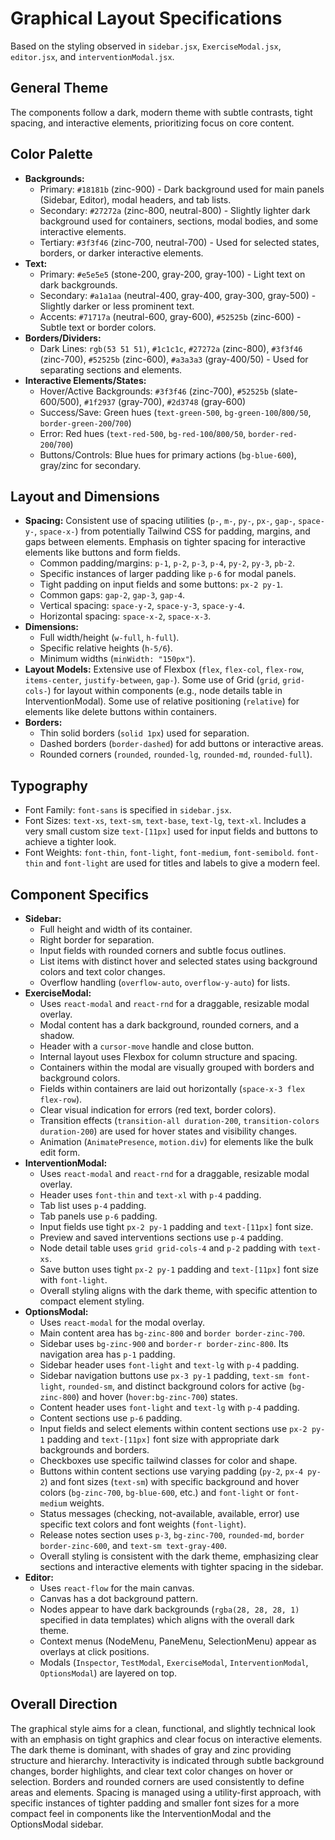 # Graphical Layout Specifications

Based on the styling observed in `sidebar.jsx`, `ExerciseModal.jsx`, `editor.jsx`, and `interventionModal.jsx`.

## General Theme

The components follow a dark, modern theme with subtle contrasts, tight spacing, and interactive elements, prioritizing focus on core content.

## Color Palette

*   **Backgrounds:**
    *   Primary: `#18181b` (zinc-900) - Dark background used for main panels (Sidebar, Editor), modal headers, and tab lists.
    *   Secondary: `#27272a` (zinc-800, neutral-800) - Slightly lighter dark background used for containers, sections, modal bodies, and some interactive elements.
    *   Tertiary: `#3f3f46` (zinc-700, neutral-700) - Used for selected states, borders, or darker interactive elements.
*   **Text:**
    *   Primary: `#e5e5e5` (stone-200, gray-200, gray-100) - Light text on dark backgrounds.
    *   Secondary: `#a1a1aa` (neutral-400, gray-400, gray-300, gray-500) - Slightly darker or less prominent text.
    *   Accents: `#71717a` (neutral-600, gray-600), `#52525b` (zinc-600) - Subtle text or border colors.
*   **Borders/Dividers:**
    *   Dark Lines: `rgb(53 51 51)`, `#1c1c1c`, `#27272a` (zinc-800), `#3f3f46` (zinc-700), `#52525b` (zinc-600), `#a3a3a3` (gray-400/50) - Used for separating sections and elements.
*   **Interactive Elements/States:**
    *   Hover/Active Backgrounds: `#3f3f46` (zinc-700), `#52525b` (slate-600/500), `#1f2937` (gray-700), `#2d3748` (gray-600)
    *   Success/Save: Green hues (`text-green-500`, `bg-green-100`/`800/50`, `border-green-200`/`700`)
    *   Error: Red hues (`text-red-500`, `bg-red-100`/`800/50`, `border-red-200`/`700`)
    *   Buttons/Controls: Blue hues for primary actions (`bg-blue-600`), gray/zinc for secondary.

## Layout and Dimensions

*   **Spacing:** Consistent use of spacing utilities (`p-`, `m-`, `py-`, `px-`, `gap-`, `space-y-`, `space-x-`) from potentially Tailwind CSS for padding, margins, and gaps between elements. Emphasis on tighter spacing for interactive elements like buttons and form fields.
    *   Common padding/margins: `p-1`, `p-2`, `p-3`, `p-4`, `py-2`, `py-3`, `pb-2`.
    *   Specific instances of larger padding like `p-6` for modal panels.
    *   Tight padding on input fields and some buttons: `px-2 py-1`.
    *   Common gaps: `gap-2`, `gap-3`, `gap-4`.
    *   Vertical spacing: `space-y-2`, `space-y-3`, `space-y-4`.
    *   Horizontal spacing: `space-x-2`, `space-x-3`.
*   **Dimensions:**
    *   Full width/height (`w-full`, `h-full`).
    *   Specific relative heights (`h-5/6`).
    *   Minimum widths (`minWidth: "150px"`).
*   **Layout Models:** Extensive use of Flexbox (`flex`, `flex-col`, `flex-row`, `items-center`, `justify-between`, `gap-`). Some use of Grid (`grid`, `grid-cols-`) for layout within components (e.g., node details table in InterventionModal). Some use of relative positioning (`relative`) for elements like delete buttons within containers.
*   **Borders:**
    *   Thin solid borders (`solid 1px`) used for separation.
    *   Dashed borders (`border-dashed`) for add buttons or interactive areas.
    *   Rounded corners (`rounded`, `rounded-lg`, `rounded-md`, `rounded-full`).

## Typography

*   Font Family: `font-sans` is specified in `sidebar.jsx`.
*   Font Sizes: `text-xs`, `text-sm`, `text-base`, `text-lg`, `text-xl`. Includes a very small custom size `text-[11px]` used for input fields and buttons to achieve a tighter look.
*   Font Weights: `font-thin`, `font-light`, `font-medium`, `font-semibold`. `font-thin` and `font-light` are used for titles and labels to give a modern feel.

## Component Specifics

*   **Sidebar:**
    *   Full height and width of its container.
    *   Right border for separation.
    *   Input fields with rounded corners and subtle focus outlines.
    *   List items with distinct hover and selected states using background colors and text color changes.
    *   Overflow handling (`overflow-auto`, `overflow-y-auto`) for lists.
*   **ExerciseModal:**
    *   Uses `react-modal` and `react-rnd` for a draggable, resizable modal overlay.
    *   Modal content has a dark background, rounded corners, and a shadow.
    *   Header with a `cursor-move` handle and close button.
    *   Internal layout uses Flexbox for column structure and spacing.
    *   Containers within the modal are visually grouped with borders and background colors.
    *   Fields within containers are laid out horizontally (`space-x-3 flex flex-row`).
    *   Clear visual indication for errors (red text, border colors).
    *   Transition effects (`transition-all duration-200`, `transition-colors duration-200`) are used for hover states and visibility changes.
    *   Animation (`AnimatePresence`, `motion.div`) for elements like the bulk edit form.
*   **InterventionModal:**
    *   Uses `react-modal` and `react-rnd` for a draggable, resizable modal overlay.
    *   Header uses `font-thin` and `text-xl` with `p-4` padding.
    *   Tab list uses `p-4` padding.
    *   Tab panels use `p-6` padding.
    *   Input fields use tight `px-2 py-1` padding and `text-[11px]` font size.
    *   Preview and saved interventions sections use `p-4` padding.
    *   Node detail table uses `grid grid-cols-4` and `p-2` padding with `text-xs`.
    *   Save button uses tight `px-2 py-1` padding and `text-[11px]` font size with `font-light`.
    *   Overall styling aligns with the dark theme, with specific attention to compact element styling.
*   **OptionsModal:**
    *   Uses `react-modal` for the modal overlay.
    *   Main content area has `bg-zinc-800` and `border border-zinc-700`.
    *   Sidebar uses `bg-zinc-900` and `border-r border-zinc-800`. Its navigation area has `p-1` padding.
    *   Sidebar header uses `font-light` and `text-lg` with `p-4` padding.
    *   Sidebar navigation buttons use `px-3 py-1` padding, `text-sm font-light`, `rounded-sm`, and distinct background colors for active (`bg-zinc-800`) and hover (`hover:bg-zinc-700`) states.
    *   Content header uses `font-light` and `text-lg` with `p-4` padding.
    *   Content sections use `p-6` padding.
    *   Input fields and select elements within content sections use `px-2 py-1` padding and `text-[11px]` font size with appropriate dark backgrounds and borders.
    *   Checkboxes use specific tailwind classes for color and shape.
    *   Buttons within content sections use varying padding (`py-2`, `px-4 py-2`) and font sizes (`text-sm`) with specific background and hover colors (`bg-zinc-700`, `bg-blue-600`, etc.) and `font-light` or `font-medium` weights.
    *   Status messages (checking, not-available, available, error) use specific text colors and font weights (`font-light`).
    *   Release notes section uses `p-3`, `bg-zinc-700`, `rounded-md`, `border border-zinc-600`, and `text-sm text-gray-400`.
    *   Overall styling is consistent with the dark theme, emphasizing clear sections and interactive elements with tighter spacing in the sidebar.
*   **Editor:**
    *   Uses `react-flow` for the main canvas.
    *   Canvas has a dot background pattern.
    *   Nodes appear to have dark backgrounds (`rgba(28, 28, 28, 1)` specified in data templates) which aligns with the overall dark theme.
    *   Context menus (NodeMenu, PaneMenu, SelectionMenu) appear as overlays at click positions.
    *   Modals (`Inspector`, `TestModal`, `ExerciseModal`, `InterventionModal`, `OptionsModal`) are layered on top.

## Overall Direction

The graphical style aims for a clean, functional, and slightly technical look with an emphasis on tight graphics and clear focus on interactive elements. The dark theme is dominant, with shades of gray and zinc providing structure and hierarchy. Interactivity is indicated through subtle background changes, border highlights, and clear text color changes on hover or selection. Borders and rounded corners are used consistently to define areas and elements. Spacing is managed using a utility-first approach, with specific instances of tighter padding and smaller font sizes for a more compact feel in components like the InterventionModal and the OptionsModal sidebar. 